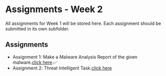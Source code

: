# Assignments - Week 2

All assignments for Week 1 will be stored here. Each assignment should be submitted in its own subfolder.

## Assignments
- Assignment 1: Make a Malware Analysis Report of the given malware.[click here](https://github.com/SristiD/Cybersecurity_Internship_Program_2025/tree/235011f76fc18dde3f996fa95e3cace033934cc2/Week-2_Malware-IOC-APT28/Malware%20Analysis%20Report).✅
- Assignment 2: Threat Intelligent Task.[click here]()
